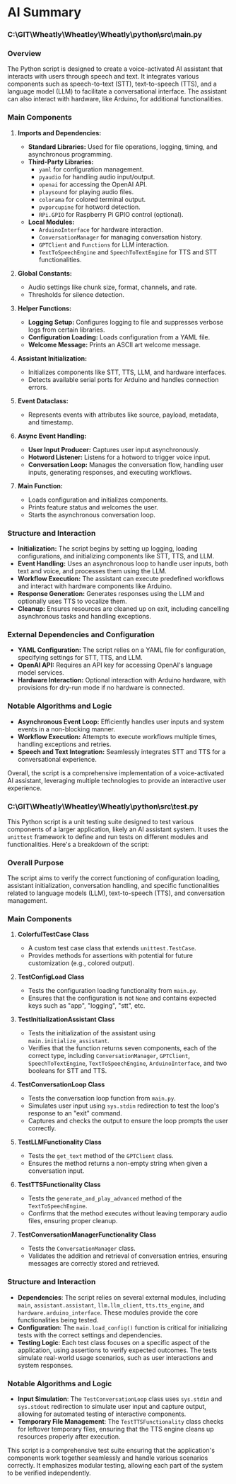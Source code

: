 # AI Summary

### C:\GIT\Wheatly\Wheatley\Wheatly\python\src\main.py
### Overview

The Python script is designed to create a voice-activated AI assistant that interacts with users through speech and text. It integrates various components such as speech-to-text (STT), text-to-speech (TTS), and a language model (LLM) to facilitate a conversational interface. The assistant can also interact with hardware, like Arduino, for additional functionalities.

### Main Components

1. **Imports and Dependencies:**
   - **Standard Libraries:** Used for file operations, logging, timing, and asynchronous programming.
   - **Third-Party Libraries:** 
     - `yaml` for configuration management.
     - `pyaudio` for handling audio input/output.
     - `openai` for accessing the OpenAI API.
     - `playsound` for playing audio files.
     - `colorama` for colored terminal output.
     - `pvporcupine` for hotword detection.
     - `RPi.GPIO` for Raspberry Pi GPIO control (optional).
   - **Local Modules:**
     - `ArduinoInterface` for hardware interaction.
     - `ConversationManager` for managing conversation history.
     - `GPTClient` and `Functions` for LLM interaction.
     - `TextToSpeechEngine` and `SpeechToTextEngine` for TTS and STT functionalities.

2. **Global Constants:**
   - Audio settings like chunk size, format, channels, and rate.
   - Thresholds for silence detection.

3. **Helper Functions:**
   - **Logging Setup:** Configures logging to file and suppresses verbose logs from certain libraries.
   - **Configuration Loading:** Loads configuration from a YAML file.
   - **Welcome Message:** Prints an ASCII art welcome message.

4. **Assistant Initialization:**
   - Initializes components like STT, TTS, LLM, and hardware interfaces.
   - Detects available serial ports for Arduino and handles connection errors.

5. **Event Dataclass:**
   - Represents events with attributes like source, payload, metadata, and timestamp.

6. **Async Event Handling:**
   - **User Input Producer:** Captures user input asynchronously.
   - **Hotword Listener:** Listens for a hotword to trigger voice input.
   - **Conversation Loop:** Manages the conversation flow, handling user inputs, generating responses, and executing workflows.

7. **Main Function:**
   - Loads configuration and initializes components.
   - Prints feature status and welcomes the user.
   - Starts the asynchronous conversation loop.

### Structure and Interaction

- **Initialization:** The script begins by setting up logging, loading configurations, and initializing components like STT, TTS, and LLM.
- **Event Handling:** Uses an asynchronous loop to handle user inputs, both text and voice, and processes them using the LLM.
- **Workflow Execution:** The assistant can execute predefined workflows and interact with hardware components like Arduino.
- **Response Generation:** Generates responses using the LLM and optionally uses TTS to vocalize them.
- **Cleanup:** Ensures resources are cleaned up on exit, including cancelling asynchronous tasks and handling exceptions.

### External Dependencies and Configuration

- **YAML Configuration:** The script relies on a YAML file for configuration, specifying settings for STT, TTS, and LLM.
- **OpenAI API:** Requires an API key for accessing OpenAI's language model services.
- **Hardware Interaction:** Optional interaction with Arduino hardware, with provisions for dry-run mode if no hardware is connected.

### Notable Algorithms and Logic

- **Asynchronous Event Loop:** Efficiently handles user inputs and system events in a non-blocking manner.
- **Workflow Execution:** Attempts to execute workflows multiple times, handling exceptions and retries.
- **Speech and Text Integration:** Seamlessly integrates STT and TTS for a conversational experience.

Overall, the script is a comprehensive implementation of a voice-activated AI assistant, leveraging multiple technologies to provide an interactive user experience.

### C:\GIT\Wheatly\Wheatley\Wheatly\python\src\test.py
This Python script is a unit testing suite designed to test various components of a larger application, likely an AI assistant system. It uses the `unittest` framework to define and run tests on different modules and functionalities. Here's a breakdown of the script:

### Overall Purpose
The script aims to verify the correct functioning of configuration loading, assistant initialization, conversation handling, and specific functionalities related to language models (LLM), text-to-speech (TTS), and conversation management.

### Main Components

1. **ColorfulTestCase Class**
   - A custom test case class that extends `unittest.TestCase`.
   - Provides methods for assertions with potential for future customization (e.g., colored output).

2. **TestConfigLoad Class**
   - Tests the configuration loading functionality from `main.py`.
   - Ensures that the configuration is not `None` and contains expected keys such as "app", "logging", "stt", etc.

3. **TestInitializationAssistant Class**
   - Tests the initialization of the assistant using `main.initialize_assistant`.
   - Verifies that the function returns seven components, each of the correct type, including `ConversationManager`, `GPTClient`, `SpeechToTextEngine`, `TextToSpeechEngine`, `ArduinoInterface`, and two booleans for STT and TTS.

4. **TestConversationLoop Class**
   - Tests the conversation loop function from `main.py`.
   - Simulates user input using `sys.stdin` redirection to test the loop's response to an "exit" command.
   - Captures and checks the output to ensure the loop prompts the user correctly.

5. **TestLLMFunctionality Class**
   - Tests the `get_text` method of the `GPTClient` class.
   - Ensures the method returns a non-empty string when given a conversation input.

6. **TestTTSFunctionality Class**
   - Tests the `generate_and_play_advanced` method of the `TextToSpeechEngine`.
   - Confirms that the method executes without leaving temporary audio files, ensuring proper cleanup.

7. **TestConversationManagerFunctionality Class**
   - Tests the `ConversationManager` class.
   - Validates the addition and retrieval of conversation entries, ensuring messages are correctly stored and retrieved.

### Structure and Interaction

- **Dependencies**: The script relies on several external modules, including `main`, `assistant.assistant`, `llm.llm_client`, `tts.tts_engine`, and `hardware.arduino_interface`. These modules provide the core functionalities being tested.
- **Configuration**: The `main.load_config()` function is critical for initializing tests with the correct settings and dependencies.
- **Testing Logic**: Each test class focuses on a specific aspect of the application, using assertions to verify expected outcomes. The tests simulate real-world usage scenarios, such as user interactions and system responses.

### Notable Algorithms and Logic

- **Input Simulation**: The `TestConversationLoop` class uses `sys.stdin` and `sys.stdout` redirection to simulate user input and capture output, allowing for automated testing of interactive components.
- **Temporary File Management**: The `TestTTSFunctionality` class checks for leftover temporary files, ensuring that the TTS engine cleans up resources properly after execution.

This script is a comprehensive test suite ensuring that the application's components work together seamlessly and handle various scenarios correctly. It emphasizes modular testing, allowing each part of the system to be verified independently.
